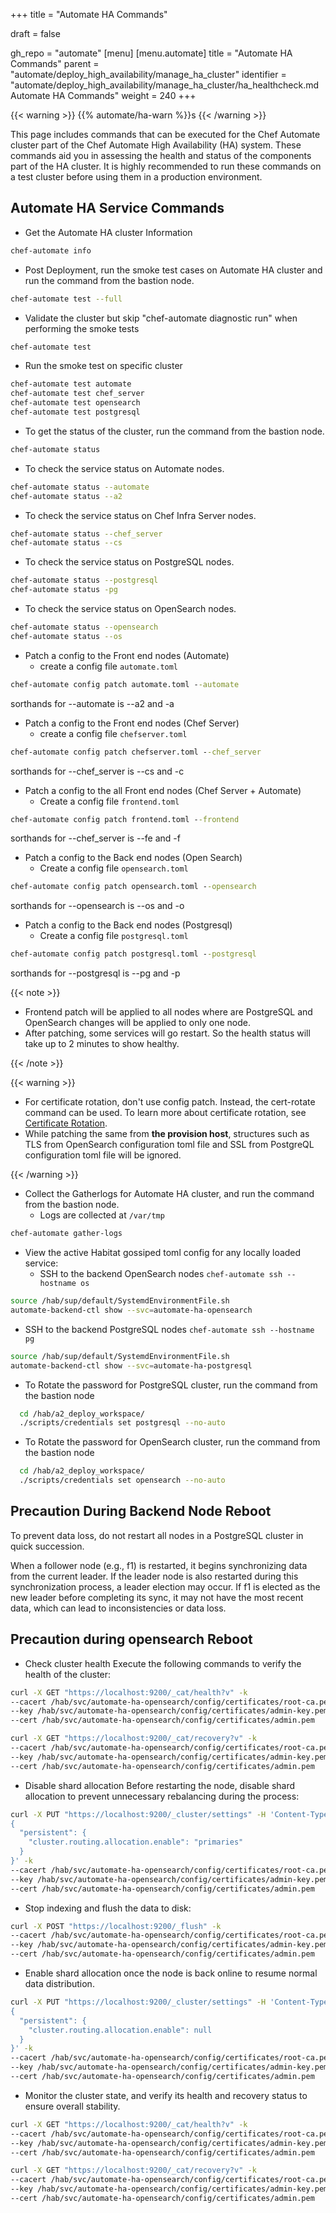 +++
title = "Automate HA Commands"

draft = false

gh_repo = "automate"
[menu]
  [menu.automate]
    title = "Automate HA Commands"
    parent = "automate/deploy_high_availability/manage_ha_cluster"
    identifier = "automate/deploy_high_availability/manage_ha_cluster/ha_healthcheck.md Automate HA Commands"
    weight = 240
+++

{{< warning >}}
{{% automate/ha-warn %}}s
{{< /warning >}}

This page includes commands that can be executed for the Chef Automate cluster part of the Chef Automate High Availability (HA) system. These commands aid you in assessing the health and status of the components part of the HA cluster. It is highly recommended to run these commands on a test cluster before using them in a production environment.

## Automate HA Service Commands

- Get the Automate HA cluster Information

```sh
chef-automate info
```

- Post Deployment, run the smoke test cases on Automate HA cluster and run the command from the bastion node.

```sh
chef-automate test --full
```

- Validate the cluster but skip "chef-automate diagnostic run" when performing the smoke tests

```sh
chef-automate test
```

- Run the smoke test on specific cluster

```sh
chef-automate test automate
chef-automate test chef_server
chef-automate test opensearch
chef-automate test postgresql
```

- To get the status of the cluster, run the command from the bastion node.

```sh
chef-automate status
```

- To check the service status on Automate nodes.

```sh
chef-automate status --automate
chef-automate status --a2
```

- To check the service status on Chef Infra Server nodes.

```sh
chef-automate status --chef_server
chef-automate status --cs
```

- To check the service status on PostgreSQL nodes.

```sh
chef-automate status --postgresql
chef-automate status -pg
```

- To check the service status on OpenSearch nodes.

```sh
chef-automate status --opensearch
chef-automate status --os
```

- Patch a config to the Front end nodes (Automate)
  - create a config file `automate.toml`

``` cmd
chef-automate config patch automate.toml --automate
```

sorthands for --automate is --a2 and -a

- Patch a config to the Front end nodes (Chef Server)
  - create a config file `chefserver.toml`

``` cmd
chef-automate config patch chefserver.toml --chef_server
```

sorthands for --chef_server is --cs and -c

- Patch a config to the all Front end nodes (Chef Server + Automate)
  - Create a config file `frontend.toml`

``` cmd
chef-automate config patch frontend.toml --frontend
```

sorthands for --chef_server is --fe and -f

- Patch a config to the Back end nodes (Open Search)
  - Create a config file `opensearch.toml`

``` cmd
chef-automate config patch opensearch.toml --opensearch
```

sorthands for --opensearch is --os and -o

- Patch a config to the Back end nodes (Postgresql)
  - Create a config file `postgresql.toml`

``` cmd
chef-automate config patch postgresql.toml --postgresql
```

sorthands for --postgresql is --pg and -p

{{< note >}}

- Frontend patch will be applied to all nodes where are PostgreSQL and OpenSearch changes will be applied to only one node.
- After patching, some services will go restart. So the health status will take up to 2 minutes to show healthy.

{{< /note >}}

{{< warning >}}

- For certificate rotation, don't use config patch. Instead, the cert-rotate command can be used. To learn more about certificate rotation, see [Certificate Rotation](/automate/ha_cert_rotation).
- While patching the same from **the provision host**, structures such as TLS from OpenSearch configuration toml file and SSL from PostgreQL configuration toml file will be ignored.

{{< /warning >}}

- Collect the Gatherlogs for Automate HA cluster, and run the command from the bastion node.
  - Logs are collected at `/var/tmp`

```sh
chef-automate gather-logs
```

- View the active Habitat gossiped toml config for any locally loaded service:
  - SSH to the backend OpenSearch nodes `chef-automate ssh --hostname os`

```sh
source /hab/sup/default/SystemdEnvironmentFile.sh
automate-backend-ctl show --svc=automate-ha-opensearch
```

- SSH to the backend PostgreSQL nodes `chef-automate ssh --hostname pg`

```sh
source /hab/sup/default/SystemdEnvironmentFile.sh
automate-backend-ctl show --svc=automate-ha-postgresql
```

- To Rotate the password for PostgreSQL cluster, run the command from the bastion node

```sh
  cd /hab/a2_deploy_workspace/
  ./scripts/credentials set postgresql --no-auto
```

- To Rotate the password for OpenSearch cluster, run the command from the bastion node

```sh
  cd /hab/a2_deploy_workspace/
  ./scripts/credentials set opensearch --no-auto
```

## Precaution During Backend Node Reboot

To prevent data loss, do not restart all nodes in a PostgreSQL cluster in quick succession.

When a follower node (e.g., f1) is restarted, it begins synchronizing data from the current leader. If the leader node is also restarted during this synchronization process, a leader election may occur. If f1 is elected as the new leader before completing its sync, it may not have the most recent data, which can lead to inconsistencies or data loss.

## Precaution during opensearch Reboot

- Check cluster health
Execute the following commands to verify the health of the cluster:

```sh
curl -X GET "https://localhost:9200/_cat/health?v" -k 
--cacert /hab/svc/automate-ha-opensearch/config/certificates/root-ca.pem 
--key /hab/svc/automate-ha-opensearch/config/certificates/admin-key.pem  
--cert /hab/svc/automate-ha-opensearch/config/certificates/admin.pem
```

```sh
curl -X GET "https://localhost:9200/_cat/recovery?v" -k 
--cacert /hab/svc/automate-ha-opensearch/config/certificates/root-ca.pem 
--key /hab/svc/automate-ha-opensearch/config/certificates/admin-key.pem  
--cert /hab/svc/automate-ha-opensearch/config/certificates/admin.pem
```

- Disable shard allocation
Before restarting the node, disable shard allocation to prevent unnecessary rebalancing during the process:

```sh
curl -X PUT "https://localhost:9200/_cluster/settings" -H 'Content-Type: application/json' -d'
{
  "persistent": {
    "cluster.routing.allocation.enable": "primaries"
  }
}' -k 
--cacert /hab/svc/automate-ha-opensearch/config/certificates/root-ca.pem 
--key /hab/svc/automate-ha-opensearch/config/certificates/admin-key.pem  
--cert /hab/svc/automate-ha-opensearch/config/certificates/admin.pem
```

- Stop indexing and flush the data to disk:

```sh
curl -X POST "https://localhost:9200/_flush" -k 
--cacert /hab/svc/automate-ha-opensearch/config/certificates/root-ca.pem 
--key /hab/svc/automate-ha-opensearch/config/certificates/admin-key.pem  
--cert /hab/svc/automate-ha-opensearch/config/certificates/admin.pem
```

- Enable shard allocation once the node is back online to resume normal data distribution.

```sh
curl -X PUT "https://localhost:9200/_cluster/settings" -H 'Content-Type: application/json' -d'
{
  "persistent": {
    "cluster.routing.allocation.enable": null
  }
}' -k 
--cacert /hab/svc/automate-ha-opensearch/config/certificates/root-ca.pem 
--key /hab/svc/automate-ha-opensearch/config/certificates/admin-key.pem  
--cert /hab/svc/automate-ha-opensearch/config/certificates/admin.pem
```

- Monitor the cluster state, and verify its health and recovery status to ensure overall stability.

```sh
curl -X GET "https://localhost:9200/_cat/health?v" -k 
--cacert /hab/svc/automate-ha-opensearch/config/certificates/root-ca.pem 
--key /hab/svc/automate-ha-opensearch/config/certificates/admin-key.pem  
--cert /hab/svc/automate-ha-opensearch/config/certificates/admin.pem

curl -X GET "https://localhost:9200/_cat/recovery?v" -k 
--cacert /hab/svc/automate-ha-opensearch/config/certificates/root-ca.pem 
--key /hab/svc/automate-ha-opensearch/config/certificates/admin-key.pem  
--cert /hab/svc/automate-ha-opensearch/config/certificates/admin.pem
```